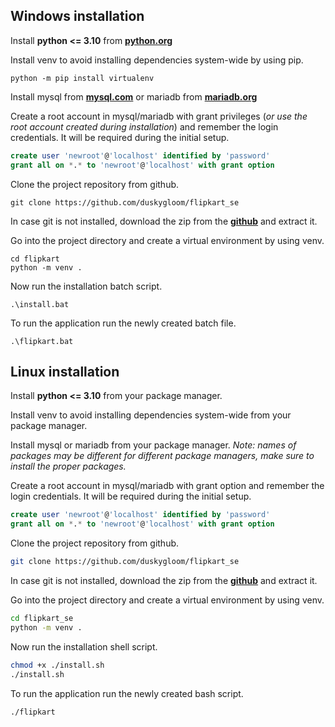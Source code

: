 ## Windows installation

Install **python <= 3.10** from [**python.org**](https://www.python.org/downloads/)

Install venv to avoid installing dependencies system-wide by using pip.
```batch
python -m pip install virtualenv
```

Install mysql from [**mysql.com**](https://dev.mysql.com/downloads/installer/) or mariadb from [**mariadb.org**](https://mariadb.org/download/)

Create a root account in mysql/mariadb with grant privileges (*or use the root account created during installation*) and remember the login credentials. It will be required during the initial setup.
```sql
create user 'newroot'@'localhost' identified by 'password'
grant all on *.* to 'newroot'@'localhost' with grant option
```

Clone the project repository from github.
```batch
git clone https://github.com/duskygloom/flipkart_se
```

In case git is not installed, download the zip from the [**github**](https://github.com/duskygloom/flipkart_se) and extract it.

Go into the project directory and create a virtual environment by using venv.
```batch
cd flipkart
python -m venv .
```

Now run the installation batch script.
```batch
.\install.bat
```

To run the application run the newly created batch file.
```batch
.\flipkart.bat
```


## Linux installation

Install **python <= 3.10** from your package manager.

Install venv to avoid installing dependencies system-wide from your package manager.

Install mysql or mariadb from your package manager.
*Note: names of packages may be different for different package managers, make sure to install the proper packages.*

Create a root account in mysql/mariadb with grant option and remember the login credentials. It will be required during the initial setup.
```sql
create user 'newroot'@'localhost' identified by 'password'
grant all on *.* to 'newroot'@'localhost' with grant option
```

Clone the project repository from github.
```sh
git clone https://github.com/duskygloom/flipkart_se
```
In case git is not installed, download the zip from the [**github**](https://github.com/duskygloom/flipkart_se) and extract it.

Go into the project directory and create a virtual environment by using venv.
```sh
cd flipkart_se
python -m venv .
```

Now run the installation shell script.
```sh
chmod +x ./install.sh
./install.sh
```

To run the application run the newly created bash script.
```sh
./flipkart
```
